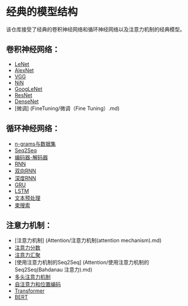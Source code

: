 # 经典的模型结构
该仓库接受了经典的卷积神经网络和循环神经网络以及注意力机制的经典模型。
## 卷积神经网络：
- [LeNet](LeNet/LeNet.md)
- [AlexNet](AlexNet/AlexNet.md)
- [VGG](VGG/使用块的网络(VGG).md)
- [NiN](NiN/网格中的网络（NiN）.md)
- [GoogLeNet](GoogLeNet/含并行连结的网络（GoogLeNet）.md)
- [ResNet](ResNet/残差神经网络（ResNet）.md)
- [DenseNet](DenseNet/稠密连接网络（DenseNet）.md)
- [微调] (FineTuning/微调（Fine Tuning）.md)

## 循环神经网络：
- [n-grams与数据集](NGrams/n-grams与数据集.md)
- [Seq2Seq](SequenceModel/Seq2Seq.md)
- [编码器-解码器](RNN/编码器-解码器.md)
- [RNN](RNN/循环神经网络(RNN).md)
- [双向RNN](RNN/双向循环神经网络.md)
- [深度RNN](RNN/深度循环神经网络.md)
- [GRU](RNN/门控循环单元(GRU).md)
- [LSTM](RNN/长短期记忆网络(LSTM).md)
- [文本预处理](RNN/文本预处理.md)
- [束搜索](RNN/束搜索.md)

## 注意力机制：
- [注意力机制] (Attention/注意力机制(attention mechanism).md)
- [注意力分数](Attention/注意力分数.md)
- [注意力汇聚](Attention/注意力汇聚.md)
- [使用注意力机制的Seq2Seq] (Attention/使用注意力机制的Seq2Seq(Bahdanau 注意力).md)
- [多头注意力机制](Attention/多头注意力机制.md)
- [自注意力和位置编码](Attention/自注意力和位置编码.md)
- [Transformer](Attention/Transformer.md)
- [BERT](Attention/BERT.md)



